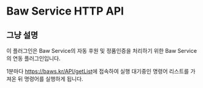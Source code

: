 # Baw Service HTTP API

## 그냥 설명

이 플러그인은 Baw Service의 자동 후원 및 정품인증을 처리하기 위한 Baw Service의 연동 플러그인입니다.

1분마다 <https://baws.kr/API/getList>에 접속하여 실행 대기중인 명령어 리스트를 가져온 뒤 명령어를 실행하게 됩니다.
